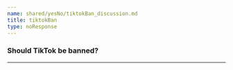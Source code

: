 ```yaml
---
name: shared/yesNo/tiktokBan_discussion.md
title: tiktokBan
type: noResponse
---
```


### Should TikTok be banned?

---

